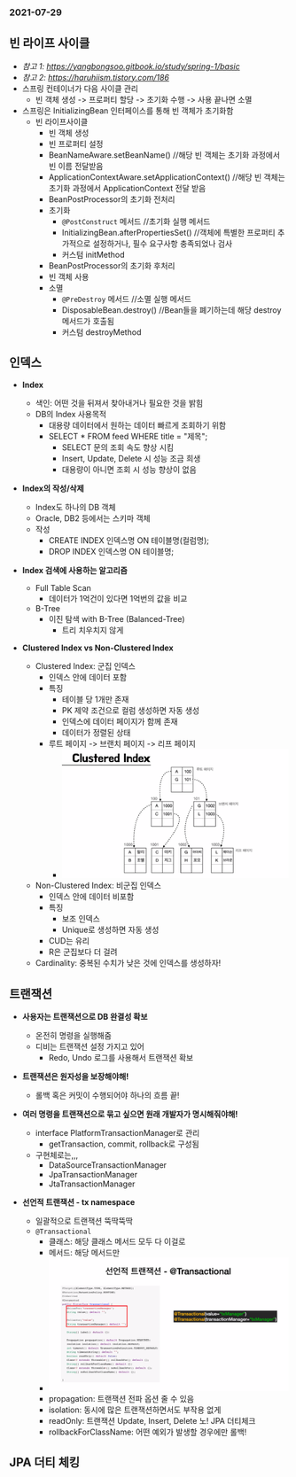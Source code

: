 ### 2021-07-29

## 빈 라이프 사이클
- *참고 1: https://yangbongsoo.gitbook.io/study/spring-1/basic*
- *참고 2: https://haruhiism.tistory.com/186*
- 스프링 컨테이너가 다음 사이클 관리 
    - 빈 객체 생성 -> 프로퍼티 할당 -> 초기화 수행 -> 사용 끝나면 소멸
- 스프링은 InitializingBean 인터페이스를 통해 빈 객체가 초기화함
    - 빈 라이프사이클
        - 빈 객체 생성
        - 빈 프로퍼티 설정
        - BeanNameAware.setBeanName() //해당 빈 객체는 초기화 과정에서 빈 이름 전달받음
        - ApplicationContextAware.setApplicationContext() //해당 빈 객체는 초기화 과정에서 ApplicationContext 전달 받음
        - BeanPostProcessor의 초기화 전처리
        - 초기화 
            - `@PostConstruct` 메서드 //초기화 실행 메서드
            - InitializingBean.afterPropertiesSet() //객체에 특별한 프로퍼티 추가적으로 설정하거나, 필수 요구사항 충족되었나 검사
            - 커스텀 initMethod
        - BeanPostProcessor의 초기화 후처리
        - 빈 객체 사용
        - 소멸
            - `@PreDestroy` 메서드 //소멸 실행 메서드
            - DisposableBean.destroy() //Bean들을 폐기하는데 해당 destroy 메서드가 호출됨
            - 커스텀 destroyMethod

## 인덱스
- **Index**
    - 색인: 어떤 것을 뒤져서 찾아내거나 필요한 것을 밝힘
    - DB의 Index 사용목적
        - 대용량 데이터에서 원하는 데이터 빠르게 조회하기 위함
        - SELECT * FROM feed WHERE title = "제목";
            - SELECT 문의 조회 속도 향상 시킴
            - Insert, Update, Delete 시 성능 조금 희생
            - 대용량이 아니면 조회 시 성능 향상이 없음

- **Index의 작성/삭제**
    - Index도 하나의 DB 객체
    - Oracle, DB2 등에서는 스키마 객체
    - 작성
        - CREATE INDEX 인덱스명 ON 테이블명(컬럼명);
        - DROP INDEX 인덱스명 ON 테이블명;

- **Index 검색에 사용하는 알고리즘**
    - Full Table Scan
        - 데이터가 1억건이 있다면 1억번의 값을 비교
    - B-Tree
        - 이진 탐색 with B-Tree (Balanced-Tree)
            - 트리 치우치지 않게

- **Clustered Index vs Non-Clustered Index**
    - Clustered Index: 군집 인덱스
        - 인덱스 안에 데이터 포함
        - 특징
            - 테이블 당 1개만 존재
            - PK 제약 조건으로 컬럼 생성하면 자동 생성
            - 인덱스에 데이터 페이지가 함께 존재
            - 데이터가 정렬된 상태
        - 루트 페이지 -> 브랜치 페이지 -> 리프 페이지
            - ![](../image/2021-07-29-clustered.PNG)
    - Non-Clustered Index: 비군집 인덱스
        - 인덱스 안에 데이터 비포함
        - 특징
            - 보조 인덱스
            - Unique로 생성하면 자동 생성
        - CUD는 유리
        - R은 군집보다 더 걸려
    - Cardinality: 중복된 수치가 낮은 것에 인덱스를 생성하자!
    
## 트랜잭션
- **사용자는 트랜잭션으로 DB 완결성 확보**
    - 온전히 명령을 실행해줌
    - 디비는 트랜잭션 설정 가지고 있어
        - Redo, Undo 로그를 사용해서 트랜잭션 확보
        
- **트랜잭션은 원자성을 보장해야해!**
    - 롤백 혹은 커밋이 수행되어야 하나의 흐름 끝!

- **여러 명령을 트랜잭션으로 묶고 싶으면 원래 개발자가 명시해줘야해!**
    - interface PlatformTransactionManager로 관리
        - getTransaction, commit, rollback로 구성됨
    - 구현체로는,,,
        - DataSourceTransactionManager
        - JpaTransactionManager
        - JtaTransactionManager

- **선언적 트랜잭션 - tx namespace**
    - 일괄적으로 트랜잭션 뚝딱뚝딱
    - `@Transactional`
        - 클래스: 해당 클래스 메서드 모두 다 이걸로
        - 메서드: 해당 메서드만
        - ![](../image/2021-07-29-transaction.PNG)
        - propagation: 트랜잭션 전파 옵션 줄 수 있음
        - isolation: 동시에 많은 트랜잭션하면서도 부작용 없게
        - readOnly: 트랜잭션 Update, Insert, Delete 노! JPA 더티체크
        - rollbackForClassName: 어떤 예외가 발생할 경우에만 롤백!

## JPA 더티 체킹
